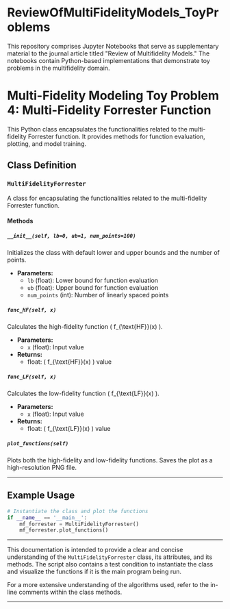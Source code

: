 # ReviewOfMultiFidelityModels_ToyProblems
This repository comprises Jupyter Notebooks that serve as supplementary material to the journal article titled "Review of Multifidelity Models." The notebooks contain Python-based implementations that demonstrate toy problems in the multifidelity domain. 



# Multi-Fidelity Modeling Toy Problem 4: Multi-Fidelity Forrester Function 

This Python class encapsulates the functionalities related to the multi-fidelity Forrester function. It provides methods for function evaluation, plotting, and model training.

## Class Definition

### `MultiFidelityForrester`

A class for encapsulating the functionalities related to the multi-fidelity Forrester function.

#### Methods

##### `__init__(self, lb=0, ub=1, num_points=100)`

Initializes the class with default lower and upper bounds and the number of points.

- **Parameters:**
  - `lb` (float): Lower bound for function evaluation
  - `ub` (float): Upper bound for function evaluation
  - `num_points` (int): Number of linearly spaced points

##### `func_HF(self, x)`

Calculates the high-fidelity function \( f_{\text{HF}}(x) \).

- **Parameters:**
  - `x` (float): Input value
- **Returns:**
  - float: \( f_{\text{HF}}(x) \) value

##### `func_LF(self, x)`

Calculates the low-fidelity function \( f_{\text{LF}}(x) \).

- **Parameters:**
  - `x` (float): Input value
- **Returns:**
  - float: \( f_{\text{LF}}(x) \) value

##### `plot_functions(self)`

Plots both the high-fidelity and low-fidelity functions. Saves the plot as a high-resolution PNG file.

---

## Example Usage

```python
# Instantiate the class and plot the functions
if __name__ == '__main__':
    mf_forrester = MultiFidelityForrester()
    mf_forrester.plot_functions()
```

---

This documentation is intended to provide a clear and concise understanding of the `MultiFidelityForrester` class, its attributes, and its methods. The script also contains a test condition to instantiate the class and visualize the functions if it is the main program being run.

For a more extensive understanding of the algorithms used, refer to the in-line comments within the class methods.

---